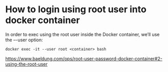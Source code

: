 # How to login using root user into docker container

In order to exec using the root user inside the Docker container, we’ll use the –-user option:


```
docker exec -it --user root <container> bash
```

https://www.baeldung.com/ops/root-user-password-docker-container#2-using-the-root-user
